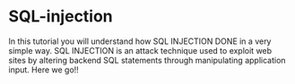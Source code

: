 # SQL-injection
In this tutorial you will understand how SQL INJECTION DONE in a very simple way.  SQL INJECTION is an attack technique used to exploit web sites by altering backend SQL statements through manipulating application input.  Here we go!!
